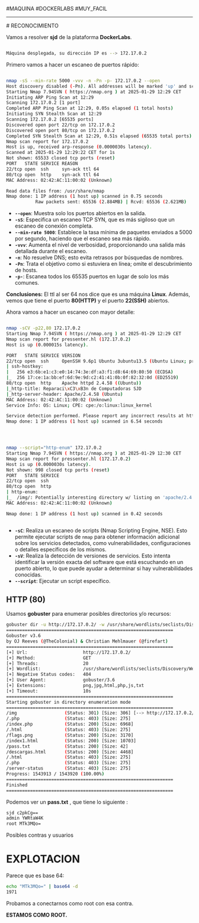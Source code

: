 #MAQUINA #DOCKERLABS #MUY_FACIL
<hr>
# RECONOCIMIENTO

Vamos a resolver **sjd** de la plataforma **DockerLabs**.

   ```bash

Máquina desplegada, su dirección IP es --> 172.17.0.2

```

Primero vamos a hacer un escaneo de puertos rápido:

```bash

nmap -sS --min-rate 5000 -vvv -n -Pn -p- 172.17.0.2 --open 
Host discovery disabled (-Pn). All addresses will be marked 'up' and scan times may be slower.
Starting Nmap 7.94SVN ( https://nmap.org ) at 2025-01-29 12:29 CET
Initiating ARP Ping Scan at 12:29
Scanning 172.17.0.2 [1 port]
Completed ARP Ping Scan at 12:29, 0.05s elapsed (1 total hosts)
Initiating SYN Stealth Scan at 12:29
Scanning 172.17.0.2 [65535 ports]
Discovered open port 22/tcp on 172.17.0.2
Discovered open port 80/tcp on 172.17.0.2
Completed SYN Stealth Scan at 12:29, 0.51s elapsed (65535 total ports)
Nmap scan report for 172.17.0.2
Host is up, received arp-response (0.0000030s latency).
Scanned at 2025-01-29 12:29:22 CET for 1s
Not shown: 65533 closed tcp ports (reset)
PORT   STATE SERVICE REASON
22/tcp open  ssh     syn-ack ttl 64
80/tcp open  http    syn-ack ttl 64
MAC Address: 02:42:AC:11:00:02 (Unknown)

Read data files from: /usr/share/nmap
Nmap done: 1 IP address (1 host up) scanned in 0.75 seconds
           Raw packets sent: 65536 (2.884MB) | Rcvd: 65536 (2.621MB)


```

- **`--open`**: Muestra solo los puertos abiertos en la salida.
- **`-sS`**: Especifica un escaneo TCP SYN, que es más sigiloso que un escaneo de conexión completa.
- **`--min-rate 5000`**: Establece la tasa mínima de paquetes enviados a 5000 por segundo, haciendo que el escaneo sea más rápido.
- **`-vvv`**: Aumenta el nivel de verbosidad, proporcionando una salida más detallada durante el escaneo.
- **`-n`**: No resuelve DNS; esto evita retrasos por búsquedas de nombres.
- **`-Pn`**: Trata el objetivo como si estuviera en línea; omite el descubrimiento de hosts.
- **`-p-`**: Escanea todos los 65535 puertos en lugar de solo los más comunes.

**Conclusiones:** El ttl al ser 64 nos dice que es una máquina **Linux**. Además, vemos que tiene el puerto **80(HTTP)** y el puerto **22(SSH)** abiertos.

Ahora vamos a hacer un escaneo con mayor detalle:

   ```bash

nmap -sCV -p22,80 172.17.0.2                             
Starting Nmap 7.94SVN ( https://nmap.org ) at 2025-01-29 12:29 CET
Nmap scan report for pressenter.hl (172.17.0.2)
Host is up (0.000015s latency).

PORT   STATE SERVICE VERSION
22/tcp open  ssh     OpenSSH 9.6p1 Ubuntu 3ubuntu13.5 (Ubuntu Linux; protocol 2.0)
| ssh-hostkey: 
|   256 e3:6b:e1:c3:e0:14:74:3e:df:a3:f1:d8:64:69:80:50 (ECDSA)
|_  256 17:ce:1a:bb:ef:6d:9e:9d:c2:41:41:0b:0f:82:32:0d (ED25519)
80/tcp open  http    Apache httpd 2.4.58 ((Ubuntu))
|_http-title: Reparaci\xC3\xB3n de Computadoras SJD
|_http-server-header: Apache/2.4.58 (Ubuntu)
MAC Address: 02:42:AC:11:00:02 (Unknown)
Service Info: OS: Linux; CPE: cpe:/o:linux:linux_kernel

Service detection performed. Please report any incorrect results at https://nmap.org/submit/ .
Nmap done: 1 IP address (1 host up) scanned in 6.54 seconds




```

   ```bash

nmap --script="http-enum" 172.17.0.2
Starting Nmap 7.94SVN ( https://nmap.org ) at 2025-01-29 12:30 CET
Nmap scan report for pressenter.hl (172.17.0.2)
Host is up (0.0000030s latency).
Not shown: 998 closed tcp ports (reset)
PORT   STATE SERVICE
22/tcp open  ssh
80/tcp open  http
| http-enum: 
|_  /img/: Potentially interesting directory w/ listing on 'apache/2.4.58 (ubuntu)'
MAC Address: 02:42:AC:11:00:02 (Unknown)

Nmap done: 1 IP address (1 host up) scanned in 0.42 seconds



```

- **`-sC`**: Realiza un escaneo de scripts (Nmap Scripting Engine, NSE). Esto permite ejecutar scripts de `nmap` para obtener información adicional sobre los servicios detectados, como vulnerabilidades, configuraciones o detalles específicos de los mismos.
- **`-sV`**: Realiza la detección de versiones de servicios. Esto intenta identificar la versión exacta del software que está escuchando en un puerto abierto, lo que puede ayudar a determinar si hay vulnerabilidades conocidas.
- **`--script`**:  Ejecutar un script específico.

## HTTP (80)

Usamos **gobuster** para enumerar posibles directorios y/o recursos:

   ```bash
gobuster dir -u http://172.17.0.2/ -w /usr/share/wordlists/seclists/Discovery/Web-Content/directory-list-2.3-medium.txt -t 20 -x html,php,js,txt,png,jpg
===============================================================
Gobuster v3.6
by OJ Reeves (@TheColonial) & Christian Mehlmauer (@firefart)
===============================================================
[+] Url:                     http://172.17.0.2/
[+] Method:                  GET
[+] Threads:                 20
[+] Wordlist:                /usr/share/wordlists/seclists/Discovery/Web-Content/directory-list-2.3-medium.txt
[+] Negative Status codes:   404
[+] User Agent:              gobuster/3.6
[+] Extensions:              png,jpg,html,php,js,txt
[+] Timeout:                 10s
===============================================================
Starting gobuster in directory enumeration mode
===============================================================
/img                  (Status: 301) [Size: 306] [--> http://172.17.0.2/img/]
/.php                 (Status: 403) [Size: 275]
/index.php            (Status: 200) [Size: 6968]
/.html                (Status: 403) [Size: 275]
/flags.png            (Status: 200) [Size: 3170]
/index1.html          (Status: 200) [Size: 10703]
/pass.txt             (Status: 200) [Size: 42]
/descargas.html       (Status: 200) [Size: 4468]
/.html                (Status: 403) [Size: 275]
/.php                 (Status: 403) [Size: 275]
/server-status        (Status: 403) [Size: 275]
Progress: 1543913 / 1543920 (100.00%)
===============================================================
Finished
===============================================================


```

Podemos ver un **pass.txt** , que tiene lo siguiente :

   ```bash
sjd c2pkCg==
admin YWRtaW4K
root MTk3MQo=
```

Posibles contras y usuarios
# EXPLOTACION

Parece que es base 64:

```sh
echo "MTk3MQo=" | base64 -d                           
1971
```

Probamos a conectarnos como root con esa contra.

**ESTAMOS COMO ROOT.**

